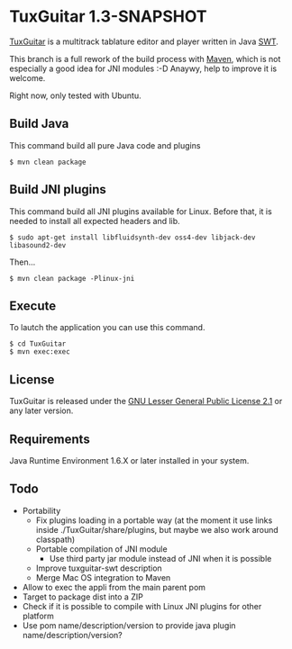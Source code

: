 TuxGuitar 1.3-SNAPSHOT
======================

[TuxGuitar](http://tuxguitar.herac.com.ar/) is a multitrack tablature editor and player written in Java [SWT](http://www.eclipse.org/swt/).

This branch is a full rework of the build process with [Maven](http://http://maven.apache.org/), which is not especially a good idea for JNI modules :-D Anaywy, help to improve it is welcome.

Right now, only tested with Ubuntu.

Build Java
----------

This command build all pure Java code and plugins

    $ mvn clean package

Build JNI plugins
-----------------

This command build all JNI plugins available for Linux.
Before that, it is needed to install all expected headers and lib.

    $ sudo apt-get install libfluidsynth-dev oss4-dev libjack-dev libasound2-dev

Then...

    $ mvn clean package -Plinux-jni

Execute
-------

To lautch the application you can use this command.

    $ cd TuxGuitar
    $ mvn exec:exec

License
-------
TuxGuitar is released under the [GNU Lesser General Public License 2.1](http://www.gnu.org/licenses/lgpl-2.1.html) or any later version.

Requirements
------------
Java Runtime Environment 1.6.X or later installed in your system.

Todo
----

* Portability
    * Fix plugins loading in a portable way (at the moment it use links inside ./TuxGuitar/share/plugins, but maybe we also work around classpath)
    * Portable compilation of JNI module
        * Use third party jar module instead of JNI when it is possible
    * Improve tuxguitar-swt description
    * Merge Mac OS integration to Maven
* Allow to exec the appli from the main parent pom
* Target to package dist into a ZIP
* Check if it is possible to compile with Linux JNI plugins for other platform
* Use pom name/description/version to provide java plugin name/description/version?
